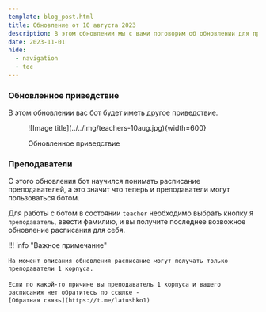 ```yaml
---
template: blog_post.html
title: Обновление от 10 августа 2023
description: В этом обновлении мы с вами поговорим об обновлении для преподавателей и не только
date: 2023-11-01
hide:
  - navigation
  - toc
---
```

### Обновленное приведствие 

В этом обновлении вас бот будет иметь другое приведствие.

<figure markdown>
  ![Image title](../../img/teachers-10aug.jpg){width=600}
    <p>Обновленное приведствие</p>
</figure> 

### Преподаватели

С этого обновления бот научился понимать расписание преподавателей, а это значит что теперь и преподаватели могут пользоваться ботом.

Для работы с ботом в состоянии `teacher` необходимо выбрать кнопку `Я преподаватель`, ввести фамилию, 
и вы получите последнее возвожное обновление расписания для себя.

!!! info "Важное примечание"

    На момент описания обновления расписание могут получать только преподаватели 1 корпуса.
    
    Если по какой-то причине вы преподаватель 1 корпуса и вашего расписания нет обратитесь по ссылке - 
    [Обратная связь](https://t.me/latushko1)
